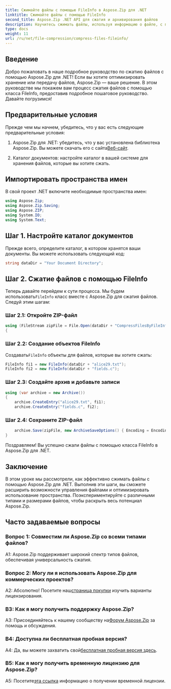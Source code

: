```yaml
---
title: Сжимайте файлы с помощью FileInfo в Aspose.Zip для .NET
linktitle: Сжимайте файлы с помощью FileInfo
second_title: Aspose.Zip .NET API для сжатия и архивирования файлов
description: Научитесь сжимать файлы, используя информацию о файле, с помощью Aspose.Zip для .NET. Следуйте нашему пошаговому руководству для эффективного управления файлами.
type: docs
weight: 11
url: /ru/net/file-compression/compress-files-fileinfo/
---
```

## Введение

Добро пожаловать в наше подробное руководство по сжатию файлов с помощью Aspose.Zip для .NET! Если вы хотите оптимизировать хранение или передачу файлов, Aspose.Zip — ваше решение. В этом руководстве мы покажем вам процесс сжатия файлов с помощью класса FileInfo, предоставив подробное пошаговое руководство. Давайте погрузимся!

## Предварительные условия

Прежде чем мы начнем, убедитесь, что у вас есть следующие предварительные условия:

1.  Aspose.Zip для .NET: убедитесь, что у вас установлена библиотека Aspose.Zip. Вы можете скачать его с сайта[Веб-сайт](https://releases.aspose.com/zip/net/).

2. Каталог документов: настройте каталог в вашей системе для хранения файлов, которые вы хотите сжать.

## Импортировать пространства имен

В свой проект .NET включите необходимые пространства имен:

```csharp
using Aspose.Zip;
using Aspose.Zip.Saving;
using Aspose.ZIP;
using System.IO;
using System.Text;
```

## Шаг 1. Настройте каталог документов

Прежде всего, определите каталог, в котором хранятся ваши документы. Вы можете использовать следующий код:

```csharp
string dataDir = "Your Document Directory";
```

## Шаг 2. Сжатие файлов с помощью FileInfo

 Теперь давайте перейдем к сути процесса. Мы будем использовать`FileInfo` класс вместе с Aspose.Zip для сжатия файлов. Следуй этим шагам:

### Шаг 2.1: Откройте ZIP-файл

```csharp
using (FileStream zipFile = File.Open(dataDir + "CompressFilesByFileInfo_out.zip", FileMode.Create))
{
```

### Шаг 2.2: Создание объектов FileInfo

 Создавать`FileInfo` объекты для файлов, которые вы хотите сжать:

```csharp
FileInfo fi1 = new FileInfo(dataDir + "alice29.txt");
FileInfo fi2 = new FileInfo(dataDir + "fields.c");
```

### Шаг 2.3: Создайте архив и добавьте записи

```csharp
using (var archive = new Archive())
{
    archive.CreateEntry("alice29.txt", fi1);
    archive.CreateEntry("fields.c", fi2);
```

### Шаг 2.4: Сохраните ZIP-файл

```csharp
    archive.Save(zipFile, new ArchiveSaveOptions() { Encoding = Encoding.ASCII });
}
```

Поздравляем! Вы успешно сжали файлы с помощью класса FileInfo в Aspose.Zip для .NET.

## Заключение

В этом уроке мы рассмотрели, как эффективно сжимать файлы с помощью Aspose.Zip для .NET. Выполнив эти шаги, вы сможете расширить возможности управления файлами и оптимизировать использование пространства. Поэкспериментируйте с различными типами и размерами файлов, чтобы раскрыть весь потенциал Aspose.Zip.

## Часто задаваемые вопросы

### Вопрос 1: Совместим ли Aspose.Zip со всеми типами файлов?

A1: Aspose.Zip поддерживает широкий спектр типов файлов, обеспечивая универсальность сжатия.

### Вопрос 2: Могу ли я использовать Aspose.Zip для коммерческих проектов?

 А2: Абсолютно! Посетите наш[страница покупки](https://purchase.aspose.com/buy) изучить варианты лицензирования.

### В3: Как я могу получить поддержку Aspose.Zip?

 A3: Присоединяйтесь к нашему сообществу на[Форум Aspose.Zip](https://forum.aspose.com/c/zip/37) за помощь и обсуждения.

### В4: Доступна ли бесплатная пробная версия?

 А4: Да, вы можете захватить свой[бесплатная пробная версия здесь](https://releases.aspose.com/).

### В5: Как я могу получить временную лицензию для Aspose.Zip?

 А5: Посетите[эта ссылка](https://purchase.aspose.com/temporary-license/) информацию о получении временной лицензии.